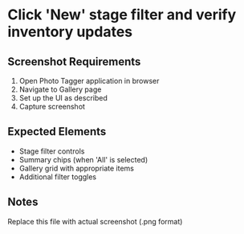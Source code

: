 # Click 'New' stage filter and verify inventory updates

## Screenshot Requirements

1. Open Photo Tagger application in browser
2. Navigate to Gallery page
3. Set up the UI as described
4. Capture screenshot

## Expected Elements

- Stage filter controls
- Summary chips (when 'All' is selected)
- Gallery grid with appropriate items
- Additional filter toggles

## Notes

Replace this file with actual screenshot (.png format)
